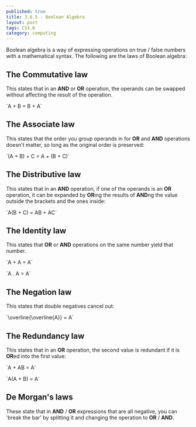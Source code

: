 ```yaml
---
published: true
title: 3.6.5 - Boolean Algebra
layout: post
tags: CS3.6
category: computing
---
```



Boolean algebra is a way of expressing operations on true / false numbers with a mathematical syntax. The following are the laws of Boolean algebra:

## The Commutative law

This states that in an **AND** or **OR** operation, the operands can be swapped without affecting the result of the operation.

\`A + B = B + A\`

## The Associate law

This states that the order you group operands in for **OR** and **AND** operations doesn't matter, so long as the original order is preserved:

\`(A + B) + C = A + (B + C)\`

## The Distributive law

This states that in an **AND** operation, if one of the operands is an **OR** operation, it can be expanded by **OR**ing the results of **AND**ng the value outside the brackets and the ones inside:

\`A(B + C) = AB + AC\`

## The Identity law

This states that **OR** or **AND** operations on the same number yield that number.

\`A + A = A\`

\`A . A = A\`

## The Negation law

This states that double negatives cancel out:

\`\overline{\overline{A}} = A\`

## The Redundancy law

This states that in an **OR** operation, the second value is redundant if it is **OR**ed into the first value:

\`A + AB = A\`

\`A(A + B) = A\`

## De Morgan's laws

These state that in **AND** / **OR** expressions that are all negative, you can 'break the bar' by splitting it and changing the operation to **OR** / **AND**.
